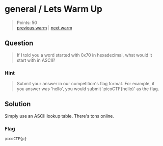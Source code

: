 # general / Lets Warm Up

> Points: 50 \
> [previous warm](../2Warm) | [next warm](../WarmedUp)

## Question

> If I told you a word started with 0x70 in hexadecimal, what would it start with in ASCII?

### Hint

> Submit your answer in our competition's flag format.
> For example, if you answer was 'hello', you would submit 'picoCTF{hello}' as the flag.

## Solution

Simply use an ASCII lookup table.
There's tons online.

### Flag

`picoCTF{p}`
